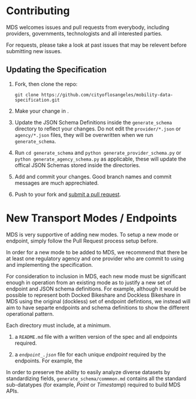 # Contributing

MDS welcomes issues and pull requests from everybody, including providers, governments, technologists and all interested parties. 

For requests, please take a look at past issues that may be relevent before submitting new issues. 

## Updating the Specification 

1. Fork, then clone the repo:

    `git clone https://github.com/cityoflosangeles/mobility-data-specification.git` 


2. Make your change in . 

3. Update the JSON Schema Definitions inside the `generate_schema` directory to reflect your changes. Do not edit the `provider/*.json` or `agency/*.json` files, they will be overwritten when we run `generate_schema`.  

4. Run `cd generate_schema` and `python generate_provider_schema.py` or `python generate_agency_schema.py` as applicable, these will update the offical JSON Schemas stored inside the directories. 

5. Add and commit your changes. Good branch names and commit messages are much apprechiated. 

6. Push to your fork and [submit a pull request][pr].

[pr]: https://github.com/cityoflosangeles/mobility-data-specification/compare


# New Transport Modes / Endpoints

MDS is very supportive of adding new modes. To setup a new mode or endpoint, simply follow the Pull Request process setup before. 

In order for a new mode to be added to MDS,  we recommend that there be at least one regulatory agency and one provider who are commit to using and implementing the specification. 

For consideration to inclusion in MDS, each new mode must be significant enough in operation from an existing mode as to justify a new set of endpoint and JSON schema definitions. For example, although it would be possible to represent both Docked Bikeshare and Dockless Bikeshare in MDS using the original (dockless) set of endpoint defintions, we instead will aim to have separte endpoints and schema definitions to show the different operational pattern. 

Each directory must include, at a minimum. 

1. a `README.md` file with a written version of the spec and all endpoints required. 

2. a _`endpoint_.json`_ file for each unique _endpoint_ required by the endpoints. For example, the 

In order to preserve the ability to easily analyze diverse datasets by standardizing fields, `generate_schema/commmon.md` contains all the standard sub-datatypes (for example, *Point* or *Timestamp*) required to build MDS APIs. 